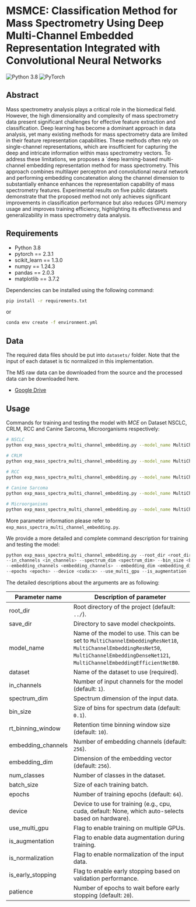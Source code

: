 # MSMCE: Classification Method for Mass Spectrometry Using Deep Multi-Channel Embedded Representation Integrated with Convolutional Neural Networks
![Python 3.8](https://img.shields.io/badge/python-3.8-green.svg?style=plastic)
![PyTorch](https://img.shields.io/badge/PyTorch%20-%23EE4C2C.svg?style=plastic)

[//]: # (This is the origin Pytorch implementation of MCE &#40;Multi Channel Embedding&#41; in the following paper: )
[//]: # ([Classification Method for Mass Spectrometry Using Deep Multi-Channel Embedded Representation Integrated with Convolutional Neural Networks]&#40;https://arxiv.org/abs/2012.07436&#41;.)

## Abstract
Mass spectrometry analysis plays a critical role in the biomedical field. 
However, the high dimensionality and complexity of mass spectrometry data present significant challenges for effective feature extraction and classification. 
Deep learning has become a dominant approach in data analysis, yet many existing methods for mass spectrometry data are limited in their feature representation capabilities. 
These methods often rely on single-channel representations, which are insufficient for capturing the deep and intricate information within mass spectrometry vectors. 
To address these limitations, we proposes a `deep learning-based multi-channel embedding representation method for mass spectrometry. 
This approach combines multilayer perceptron and convolutional neural network and performing embedding concatenation along the channel dimension to substantially enhance enhances the representation capability of mass spectrometry features. 
Experimental results on five public datasets demonstrate that the proposed method not only achieves significant improvements in classification performance but also reduces GPU memory usage and improves training efficiency, highlighting its effectiveness and generalizability in mass spectrometry data analysis.

## Requirements

- Python 3.8
- pytorch == 2.3.1
- scikit_learn == 1.3.0
- numpy == 1.24.3
- pandas == 2.0.3
- matplotlib == 3.7.2


Dependencies can be installed using the following command:
```bash
pip install -r requirements.txt
```
or
```bash
conda env create -f environment.yml
```

## Data
The required data files should be put into `datasets/` folder. Note that the input of each dataset is tic normalized in this implementation.

The MS raw data can be downloaded from the source and the processed data can be downloaded here.
- [Google Drive](https://drive.google.com/drive/folders/16CIJCkPArsCuJrTgT7Y20jWUpHtflFNH?usp=sharing)

## Usage
Commands for training and testing the model with *MCE* on Dataset NSCLC, CRLM, RCC and Canine Sarcoma, Microorganisms respectively:

```bash
# NSCLC
python exp_mass_spectra_multi_channel_embedding.py --model_name MultiChannelEmbeddingResNet50 --dataset nsclc --num_classes 12 --in_channels 1 --spectrum_dim 15000 --embedding_channels 256 --embedding_dim 1024 --device cuda:0 --batch_size 128 --epochs 64 --patience 20 --is_normalization

# CRLM
python exp_mass_spectra_multi_channel_embedding.py --model_name MultiChannelEmbeddingResNet50 --dataset crlm --num_classes 12 --in_channels 1 --spectrum_dim 15000 --embedding_channels 256 --embedding_dim 1024 --device cuda:0 --batch_size 128 --epochs 64 --patience 20 --is_normalization
  
# RCC
python exp_mass_spectra_multi_channel_embedding.py --model_name MultiChannelEmbeddingResNet50 --dataset rcc_posion --num_classes 12 --in_channels 1 --spectrum_dim 15000 --embedding_channels 256 --embedding_dim 1024 --device cuda:0 --batch_size 128 --epochs 64 --patience 20 --is_normalization 

# Canine Sarcoma
python exp_mass_spectra_multi_channel_embedding.py --model_name MultiChannelEmbeddingResNet50 --dataset canine_sarcoma_posion --num_classes 12 --in_channels 1 --spectrum_dim 15000 --embedding_channels 256 --embedding_dim 1024 --device cuda:0 --batch_size 32 --epochs 64 --patience 20 --is_normalization 

# Microorganisms
python exp_mass_spectra_multi_channel_embedding.py --model_name MultiChannelEmbeddingResNet50 --dataset microorganisms --num_classes 5 --in_channels 1 --spectrum_dim 19000 --embedding_channels 256 --embedding_dim 1024 --device cuda:0 --batch_size 8 --epochs 64 --patience 20 --is_normalization 
```

More parameter information please refer to `exp_mass_spectra_multi_channel_embedding.py`.

We provide a more detailed and complete command description for training and testing the model:

```python
python exp_mass_spectra_multi_channel_embedding.py --root_dir <root_dir> --save_dir <save_dir> --model_name <model> --dataset <dataset> \
--in_channels <in_channels> --spectrum_dim <spectrum_dim> --bin_size <bin_size> --rt_binning_window <rt_binning_window> \
--embedding_channels <embedding_channels> --embedding_dim <embedding_dim> --num_classes <num_classes> --batch_size <batch_size> \
--epochs <epochs> --device <cuda:x> --use_multi_gpu --is_augmentation --is_normalization --is_early_stopping --patience <patience>\ 
```

The detailed descriptions about the arguments are as following:

| Parameter name     | Description of parameter                                                                                                                                                                  |
|--------------------|-------------------------------------------------------------------------------------------------------------------------------------------------------------------------------------------|
| root_dir           | Root directory of the project (default: `../`).                                                                                                                                           |
| save_dir           | Directory to save model checkpoints.                                                                                                                                                      |
| model_name         | Name of the model to use. This can be set to `MultiChannelEmbeddingResNet18`, `MultiChannelEmbeddingResNet50`, `MultiChannelEmbeddingDenseNet121`, `MultiChannelEmbeddingEfficientNetB0`. |
| dataset            | Name of the dataset to use (required).                                                                                                                                                    |
| in_channels        | Number of input channels for the model (default: `1`).                                                                                                                                    |
| spectrum_dim       | Spectrum dimension of the input data.                                                                                                                                                     |
| bin_size           | Size of bins for spectrum data (default: `0.1`).                                                                                                                                          |
| rt_binning_window  | Retention time binning window size (default: `10`).                                                                                                                                       |
| embedding_channels | Number of embedding channels (default: `256`).                                                                                                                                            |
| embedding_dim      | Dimension of the embedding vector (default: `256`).                                                                                                                                       |
| num_classes        | Number of classes in the dataset.                                                                                                                                                         |
| batch_size         | Size of each training batch.                                                                                                                                                              |
| epochs             | Number of training epochs (default: `64`).                                                                                                                                                |
| device             | Device to use for training (e.g., cpu, cuda, default: None, which auto-selects based on hardware).                                                                                        |
| use_multi_gpu      | Flag to enable training on multiple GPUs.                                                                                                                                                 |
| is_augmentation    | Flag to enable data augmentation during training.                                                                                                                                         |
| is_normalization   | Flag to enable normalization of the input data.                                                                                                                                           |
| is_early_stopping  | Flag to enable early stopping based on validation performance.                                                                                                                            |
| patience           | Number of epochs to wait before early stopping (default: `20`).                                                                                                                           |
